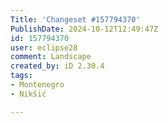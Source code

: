 ```yaml
---
Title: 'Changeset #157794370'
PublishDate: 2024-10-12T12:49:47Z
id: 157794370
user: eclipse28
comment: Landscape
created_by: iD 2.30.4
tags:
- Montenegro
- Nikšić

---
```

